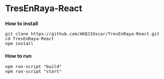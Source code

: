 # TresEnRaya-React

### How to install

<pre>
git clone https://github.com/AKQJ1Oscar/TresEnRaya-React.git
cd TresEnRaya-React
npm install
</pre>

### How to run

<pre>
npm run-script "build"
npm run-script "start"
</pre>
